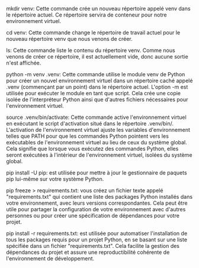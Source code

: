 mkdir venv: Cette commande crée un nouveau répertoire appelé venv dans le répertoire actuel. Ce répertoire servira de conteneur pour notre environnement virtuel.

cd venv: Cette commande change le répertoire de travail actuel pour le nouveau répertoire venv que nous venons de créer.

ls: Cette commande liste le contenu du répertoire venv. Comme nous venons de créer ce répertoire, il est actuellement vide, donc aucune sortie n'est affichée.

python -m venv .venv: Cette commande utilise le module venv de Python pour créer un nouvel environnement virtuel dans un répertoire caché appelé .venv (commençant par un point) dans le répertoire actuel. L'option -m est utilisée pour exécuter le module en tant que script. Cela crée une copie isolée de l'interpréteur Python ainsi que d'autres fichiers nécessaires pour l'environnement virtuel.

source .venv/bin/activate: Cette commande active l'environnement virtuel en exécutant le script d'activation situé dans le répertoire .venv/bin/. L'activation de l'environnement virtuel ajuste les variables d'environnement telles que PATH pour que les commandes Python pointent vers les exécutables de l'environnement virtuel au lieu de ceux du système global. Cela signifie que lorsque vous exécutez des commandes Python, elles seront exécutées à l'intérieur de l'environnement virtuel, isolées du système global.

pip install -U pip: est utilisée pour mettre à jour le gestionnaire de paquets pip lui-même sur votre système Python.

pip freeze > requirements.txt: vous créez un fichier texte appelé "requirements.txt" qui contient une liste des packages Python installés dans votre environnement, avec leurs versions correspondantes. Cela peut être utile pour partager la configuration de votre environnement avec d'autres personnes ou pour créer une spécification de dépendances pour votre projet.

pip install -r requirements.txt: est utilisée pour automatiser l'installation de tous les packages requis pour un projet Python, en se basant sur une liste spécifiée dans un fichier "requirements.txt". Cela facilite la gestion des dépendances du projet et assure une reproductibilité cohérente de l'environnement de développement.